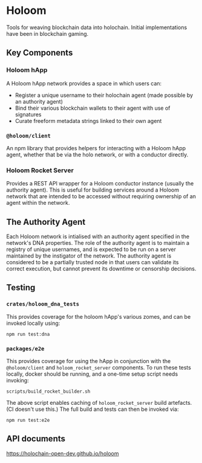 # Holoom

Tools for weaving blockchain data into holochain. Initial implementations have been in blockchain gaming.

## Key Components

### Holoom hApp

A Holoom hApp network provides a space in which users can:

- Register a unique username to their holochain agent (made possible by an authority agent)
- Bind their various blockchain wallets to their agent with use of signatures
- Curate freeform metadata strings linked to their own agent

### `@holoom/client`

An npm library that provides helpers for interacting with a Holoom hApp agent, whether that be via the holo network, or with a conductor directly.

### Holoom Rocket Server

Provides a REST API wrapper for a Holoom conductor instance (usually the authority agent). This is useful for building services around a Holoom network that are intended to be accessed without requiring ownership of an agent within the network.

## The Authority Agent

Each Holoom network is intialised with an authority agent specified in the network's DNA properties. The role of the authority agent is to maintain a registry of unique usernames, and is expected to be run on a server maintained by the instigator of the network. The authority agent is considered to be a partially trusted node in that users can validate its correct execution, but cannot prevent its downtime or censorship decisions.

## Testing

### `crates/holoom_dna_tests`

This provides coverage for the holoom hApp's various zomes, and can be invoked locally using:

```
npm run test:dna
```

### `packages/e2e`

This provides coverage for using the hApp in conjunction with the `@holoom/client` and `holoom_rocket_server` components. To run these tests locally, docker should be running, and a one-time setup script needs invoking:

```
scripts/build_rocket_builder.sh
```

The above script enables caching of `holoom_rocket_server` build artefacts. (CI doesn't use this.) The full build and tests can then be invoked via:

```
npm run test:e2e
```

## API documents

https://holochain-open-dev.github.io/holoom

